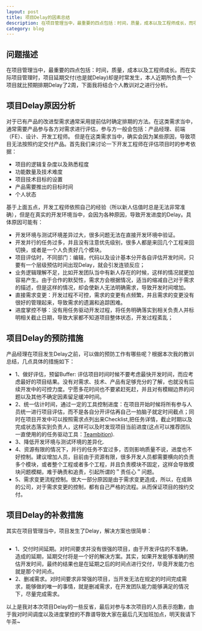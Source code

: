 ```yaml
---
layout: post
title: 项目Delay的因素总结
description: 在项目管理当中，最重要的四点包括：时间，质量，成本以及工程师成长，而项目延期交付在互联网项目中却是时常发生。本文将结合最近本人所负责项目Delay的情况对项目Delay的因素进行分析并总结相应的预防措施。
category: blog
---
```

## 问题描述
在项目管理当中，最重要的四点包括：时间，质量，成本以及工程师成长。而在实际项目管理时，项目延期交付(也是就Delay)却是时常发生，本人近期所负责一个项目就比预期排期Delay了2周，下面我将结合个人教训对之进行分析。

## 项目Delay原因分析
对于已有产品的改进型需求通常采用提前估时确定排期的方法。在这类需求当中，通常需要产品参与各方对需求进行评估，参与方一般会包括：产品经理、前端（FE）、设计、开发工程师。
但是在这类需求当中，确实会因为某些原因，导致项目无法按照约定交付产品。首先我们来讨论一下开发工程师在评估项目时的参考依据：

*  项目的逻辑复杂度以及熟悉程度
*  功能数量及技术难度
*  项目技术目标的设置
*  产品需要推出的目标时间
*  个人状态

基于上面五点，开发工程师依照自己的经验（所以新人估值时总是无法非常准确），但是在真实的开发环境当中，会因为各种原因，导致开发进度的Delay。具体原因可能有：

*  开发环境与测试环境差异过大，很多问题无法在直接开发环境中验证。
*  开发并行的任务过多，并且没有注意优先级别，很多人都是来回几个工程来回切换，或者是一个人负责好几个模块。
*  项目评估时，不同部门：编辑，代码以及设计基本分开各自评估开发时间，只要有一个层级预估时间出现Delay，就会引发连锁反应；
*  业务逻辑理解不足，比如开发团队当中有新人存在的时候，这样的情况就更加容易产生。由于合作的默契性，需求方会根据情况，适当的缩减自己对于需求的描述，但是这样的情况，却会使新人无法明确需求，导致开发时间增加。
*  直接需求变更：开发过程不可控，需求的变更有点频繁，并且需求的变更没有很好的管理起来，导致需求的遗漏和追踪困难。
*  进度掌控不够：没有用任务驱动开发过程，将任务明确落实到相关负责人并标明相关截止日期，导致大家都不知道项目整体状态，开发过程紊乱；

## 项目Delay的预防措施
产品经理在项目发生Delay之前，可以做的预防工作有哪些呢？根据本次我的教训总结，几点具体的措施如下：

*  1、做好评估，预留Buffer: 评估项目时间时候不要考虑最快开发时间，而应考虑最好的项目结果。没有对需求、技术、产品有足够充分的了解，也就没有后续开发中的可控力度。宁愿多花时间也不要紧赶死赶，并且对有模糊边界的问题以及其他不确定因素留足缓冲时间。
*  2、统一估计时间，通过一定的工具控制进度：在项目开始时候将所有参与人员统一进行项目评估，而不是各自分开评估再自己一拍脑子就定时间截点；同时在项目开发中可以按照需求点列出来Checklist,把任务详情，截止时期以及完成状态落实到负责人，这样可以及时发现项目当前进度(这点可以推荐团队一直使用的的任务驱动工具：[Teambition](https://teambition.com/)).
*  3、降低开发环境与测试环境的差异化.
*  4、资源有限的情况下，并行的任务不宜过多，否则影响质量不说，进度也不好控制。建议增加人员，目前由于资源有限，很多开发人员都需要横向的负责多个模块，或者整个工程或者多个工程，并且负责模块不固定，这样会导致模块问题模糊，难于确责和追责，引起所谓的＂责任心＂问题。
*  5、需求变更流程控制。很大一部分原因是由于需求变更造成，所以，在成熟的公司，对于需求变更的控制，都有自己严格的流程。从而保证项目的按约交付。

## 项目Delay的补救措施
其实在项目管理当中，项目发生了Delay，解决方案也很简单：

<p class="picture"><img alt="" src="http://daiweiyang.qiniudn.com/6cb01746ga7b21de0d80c%26690.jpeg"/></p>

* 1、交付时间延期。对时间要求并没有很强的项目，由于开发评估的不准确，造成的延期，延期交付将是一个好的解决方案。其实，如果开发能够准确的预估开发时间，最终的结果也是在延期之后的时间点进行交付，毕竟开发能力也就是那个时间点。
* 2、删减需求。对时间要求非常强的项目，当开发无法在规定的时间完成需求，能够做的唯一的事情，就是删减需求，在开发团队能力能够满足的情况下，尽量完成需求。

以上是我对本次项目Delay的一些反省，最后对参与本次项目的人员表示抱歉，由于我对时间调度以及进度掌控的不靠谱导致大家在最后几天加班加点，明天我请下午茶~
